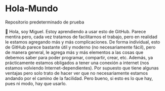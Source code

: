 # Hola-Mundo
Repositorio predeterminado de prueba

👨 Hola, soy Miguel. Estoy aprendiendo a usar esto de GitHub.
Parece mentira pero, cada vez tratamos de facilitarnos el trabajo, pero en realidad le estamos agregando más y más complicaciones.
De forma individual, esto de GitHub parece bastante útil y moderno (no necesariamente fácil), pero de manera general, le agrega
más y más elementos a las cosas que debemos saber para poder programar, compartir, crear, etc. Además, ya prácticamente estamos
obligados a tener una conexión a internet (nos estamos volviendo Internet-dependientes). Por supuesto que tiene algunas ventajas
pero solo trato de hacer ver que no necesariamente estamos andando por el camino de la facilidad. Pero bueno, si esto es lo que
hay, pues ni modo, hay que usarlo.
